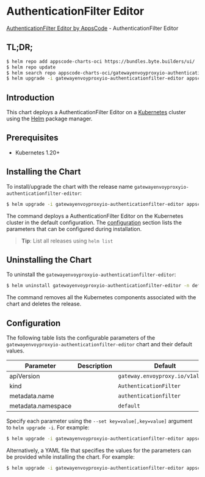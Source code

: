 # AuthenticationFilter Editor

[AuthenticationFilter Editor by AppsCode](https://appscode.com) - AuthenticationFilter Editor

## TL;DR;

```bash
$ helm repo add appscode-charts-oci https://bundles.byte.builders/ui/
$ helm repo update
$ helm search repo appscode-charts-oci/gatewayenvoyproxyio-authenticationfilter-editor --version=v0.9.0
$ helm upgrade -i gatewayenvoyproxyio-authenticationfilter-editor appscode-charts-oci/gatewayenvoyproxyio-authenticationfilter-editor -n default --create-namespace --version=v0.9.0
```

## Introduction

This chart deploys a AuthenticationFilter Editor on a [Kubernetes](http://kubernetes.io) cluster using the [Helm](https://helm.sh) package manager.

## Prerequisites

- Kubernetes 1.20+

## Installing the Chart

To install/upgrade the chart with the release name `gatewayenvoyproxyio-authenticationfilter-editor`:

```bash
$ helm upgrade -i gatewayenvoyproxyio-authenticationfilter-editor appscode-charts-oci/gatewayenvoyproxyio-authenticationfilter-editor -n default --create-namespace --version=v0.9.0
```

The command deploys a AuthenticationFilter Editor on the Kubernetes cluster in the default configuration. The [configuration](#configuration) section lists the parameters that can be configured during installation.

> **Tip**: List all releases using `helm list`

## Uninstalling the Chart

To uninstall the `gatewayenvoyproxyio-authenticationfilter-editor`:

```bash
$ helm uninstall gatewayenvoyproxyio-authenticationfilter-editor -n default
```

The command removes all the Kubernetes components associated with the chart and deletes the release.

## Configuration

The following table lists the configurable parameters of the `gatewayenvoyproxyio-authenticationfilter-editor` chart and their default values.

|     Parameter      | Description |                   Default                   |
|--------------------|-------------|---------------------------------------------|
| apiVersion         |             | <code>gateway.envoyproxy.io/v1alpha1</code> |
| kind               |             | <code>AuthenticationFilter</code>           |
| metadata.name      |             | <code>authenticationfilter</code>           |
| metadata.namespace |             | <code>default</code>                        |


Specify each parameter using the `--set key=value[,key=value]` argument to `helm upgrade -i`. For example:

```bash
$ helm upgrade -i gatewayenvoyproxyio-authenticationfilter-editor appscode-charts-oci/gatewayenvoyproxyio-authenticationfilter-editor -n default --create-namespace --version=v0.9.0 --set apiVersion=gateway.envoyproxy.io/v1alpha1
```

Alternatively, a YAML file that specifies the values for the parameters can be provided while
installing the chart. For example:

```bash
$ helm upgrade -i gatewayenvoyproxyio-authenticationfilter-editor appscode-charts-oci/gatewayenvoyproxyio-authenticationfilter-editor -n default --create-namespace --version=v0.9.0 --values values.yaml
```
